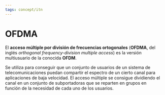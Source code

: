 ```yaml
---
tags: concept/itn
---
```

# OFDMA

El **acceso múltiple por división de frecuencias ortogonales** (**OFDMA**, del inglés _orthogonal frequency-division multiple access_) es la versión multiusuario de la conocida **OFDM**.

Se utiliza para conseguir que un conjunto de usuarios de un sistema de telecomunicaciones puedan compartir el espectro de un cierto canal para aplicaciones de baja velocidad. El acceso múltiple se consigue dividiendo el canal en un conjunto de subportadoras que se reparten en grupos en función de la necesidad de cada uno de los usuarios.
